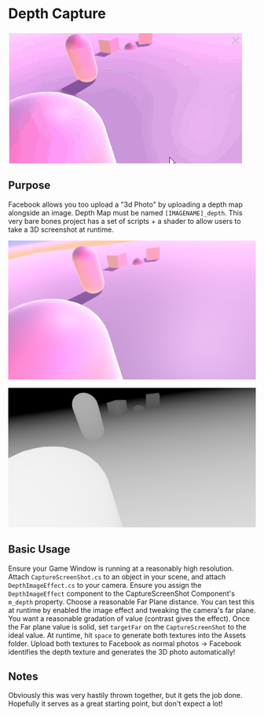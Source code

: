 # Depth Capture

![Gif](Depth.gif)


## Purpose
Facebook allows you too upload a "3d Photo" by uploading a depth map alongside an image.  Depth Map must be named `[IMAGENAME]_depth`.  This very bare bones project has a set of scripts + a shader to allow users to take a 3D screenshot at runtime.

![Source](Screenshot.png)

![Depth](Screenshot_depth.png)

## Basic Usage
Ensure your Game Window is running at a reasonably high resolution.  
Attach `CaptureScreenShot.cs` to an object in your scene, and attach `DepthImageEffect.cs` to your camera.  Ensure you assign the `DepthImageEffect` component to the CaptureScreenShot Component's `m_depth` property.
Choose a reasonable Far Plane distance.  You can test this at runtime by enabled the image effect and tweaking the camera's far plane. You want a reasonable gradation of value (contrast gives the effect).  Once the Far plane value is solid, set `targetFar` on the `CaptureScreenShot` to the ideal value.
At runtime, hit `space` to generate both textures into the Assets folder.
Upload both textures to Facebook as normal photos -> Facebook identifies the depth texture and generates the 3D photo automatically!

## Notes
Obviously this was very hastily thrown together, but it gets the job done.  Hopefully it serves as a great starting point, but don't expect a lot!
